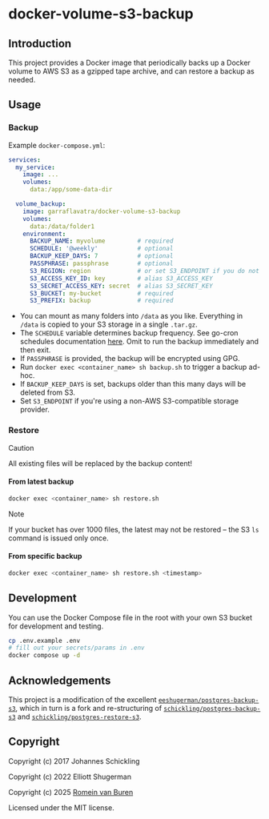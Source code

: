 # docker-volume-s3-backup

## Introduction

This project provides a Docker image that periodically backs up a Docker volume to AWS S3 as a gzipped tape archive, and can restore a backup as needed.

## Usage

### Backup

Example `docker-compose.yml`:

```yaml
services:
  my_service:
    image: ...
    volumes:
      data:/app/some-data-dir

  volume_backup:
    image: garraflavatra/docker-volume-s3-backup
    volumes:
      data:/data/folder1
    environment:
      BACKUP_NAME: myvolume         # required
      SCHEDULE: '@weekly'           # optional
      BACKUP_KEEP_DAYS: 7           # optional
      PASSPHRASE: passphrase        # optional
      S3_REGION: region             # or set S3_ENDPOINT if you do not use AWS
      S3_ACCESS_KEY_ID: key         # alias S3_ACCESS_KEY
      S3_SECRET_ACCESS_KEY: secret  # alias S3_SECRET_KEY
      S3_BUCKET: my-bucket          # required
      S3_PREFIX: backup             # required
```

- You can mount as many folders into `/data` as you like. Everything in `/data` is copied to your S3 storage in a single `.tar.gz`.
- The `SCHEDULE` variable determines backup frequency. See go-cron schedules documentation [here](http://godoc.org/github.com/robfig/cron#hdr-Predefined_schedules). Omit to run the backup immediately and then exit.
- If `PASSPHRASE` is provided, the backup will be encrypted using GPG.
- Run `docker exec <container_name> sh backup.sh` to trigger a backup ad-hoc.
- If `BACKUP_KEEP_DAYS` is set, backups older than this many days will be deleted from S3.
- Set `S3_ENDPOINT` if you're using a non-AWS S3-compatible storage provider.

### Restore

> [!CAUTION]
> All existing files will be replaced by the backup content!

#### From latest backup

```sh
docker exec <container_name> sh restore.sh
```

> [!NOTE]
> If your bucket has over 1000 files, the latest may not be restored – the S3 `ls` command is issued only once.

#### From specific backup

```sh
docker exec <container_name> sh restore.sh <timestamp>
```

## Development

You can use the Docker Compose file in the root with your own S3 bucket for development and testing.

```sh
cp .env.example .env
# fill out your secrets/params in .env
docker compose up -d
```

## Acknowledgements

This project is a modification of the excellent [`eeshugerman/postgres-backup-s3`](https://github.com/eeshugerman/postgres-backup-s3), which in turn is a fork and re-structuring of [`schickling/postgres-backup-s3`](https://github.com/schickling/dockerfiles/tree/master/postgres-backup-s3) and [`schickling/postgres-restore-s3`](https://github.com/schickling/dockerfiles/tree/master/postgres-restore-s3).

## Copyright

Copyright (c) 2017 Johannes Schickling

Copyright (c) 2022 Elliott Shugerman

Copyright (c) 2025 [Romein van Buren](mailto:romein@smartyellow.nl)

Licensed under the MIT license.
